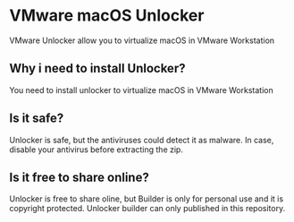 # VMware macOS Unlocker
VMware Unlocker allow you to virtualize macOS in VMware Workstation
## Why i need to install Unlocker?
You need to install unlocker to virtualize macOS in VMware Workstation
## Is it safe?
Unlocker is safe, but the antiviruses could detect it as malware. In case, disable your antivirus before extracting the zip.
## Is it free to share online?
Unlocker is free to share oline, but Builder is only for personal use and it is copyright protected. Unlocker builder can only published in this repository.
